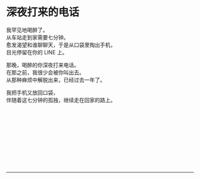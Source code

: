 # 深夜打来的电话

我罕见地喝醉了。\
从车站走到家需要七分钟。\
愈发渴望和谁聊聊天，于是从口袋里掏出手机，\
目光停留在你的 LINE 上。

那晚，喝醉的你深夜打来电话。\
在那之前，我很少会被你叫出去。\
从那种麻烦中解脱出来，已经过去一年了。

我把手机又放回口袋，\
伴随着这七分钟的孤独，继续走在回家的路上。
<br>
<br>
<br>
<br>
<br>
<br>
<br>
<br>
<br>
<br>
<br>

---
